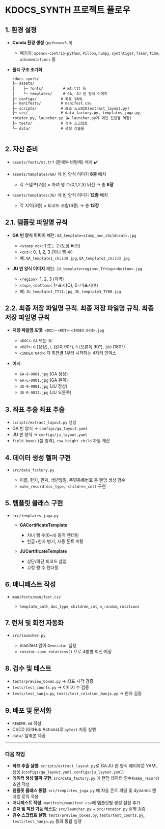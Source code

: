 # KDOCS\_SYNTH 프로젝트 플로우

## 1. 환경 설정

* **Conda 환경 생성** (`python>=3.9`)

  * 패키지: `opencv-contrib-python`, `Pillow`, `numpy`, `synthtiger`, `faker`, `timm`, `albumentations` 등
* **폴더 구조 초기화**

  ```
  kdocs_synth/
  ├─ assets/
  │    ├─ fonts/         # mt.ttf 등
  │    └─ templates/     # GA, JU 빈 양식 이미지
  ├─ configs/           # 좌표 YAML
  ├─ manifests/         # manifest.csv
  ├─ scripts/           # 보조 스크립트(extract_layout.py)
  ├─ src/               # data_factory.py, templates_juga.py, rotator.py, launcher.py (▶ launcher.py가 메인 진입점 역할)
  ├─ tests/             # 검수 스크립트
  └─ data/              # 생성 산출물
  ```

  ```
  ```

## 2. 자산 준비

* `assets/fonts/mt.ttf` (문체부 바탕체) 배치 ✔️

* `assets/templates/GA/` 에 빈 양식 이미지 **8종** 배치

  * 각 스탬프(2종) × 자녀 행 수(0,1,2,3) 버전 → 총 **8장**

* `assets/templates/JU/` 에 빈 양식 이미지 **12종** 배치

  * 각 지역(3종) × 바코드 조합(4종) → 총 **12장**

## 2.1. 템플릿 파일명 규칙

* **GA 빈 양식 이미지** 패턴: `GA_template<stamp_no>_child<cnt>.jpg`

  * `<stamp_no>`: 1 또는 2 (도장 버전)
  * `<cnt>`: 0, 1, 2, 3 (자녀 행 수)
  * 예: `GA_template1_child0.jpg`, `GA_template2_child3.jpg`

* **JU 빈 양식 이미지** 패턴: `JU_template<region>_TY<top><bottom>.jpg`

  * `<region>`: 1, 2, 3 (지역)
  * `<top>`, `<bottom>`: 1=표시(O), 0=미표시(X)
  * 예: `JU_template1_TY11.jpg`, `JU_template3_TY00.jpg`

## 2.2. 최종 저장 파일명 규칙. 최종 저장 파일명 규칙. 최종 저장 파일명 규칙

* **저장 파일명 포맷**: `<DOC>-<ROT>-<INDEX:04d>.jpg`

  * `<DOC>`: `GA` 또는 `JU`
  * `<ROT>`: `0` (정상), `L` (왼쪽 90°), `R` (오른쪽 90°), `180` (180°)
  * `<INDEX:04d>`: 각 회전별 1부터 시작하는 4자리 인덱스
* **예시**:

  * `GA-0-0001.jpg` (GA 정상)
  * `GA-L-0001.jpg` (GA 왼쪽)
  * `JU-0-0001.jpg` (JU 정상)
  * `JU-R-0012.jpg` (JU 오른쪽)

## 3. 좌표 추출 좌표 추출

* `scripts/extract_layout.py` 생성
* GA 빈 양식 → `configs/ga_layout.yaml`
* JU 빈 양식 → `configs/ju_layout.yaml`
* `field_boxes` (셀 영역), `row_height_child` 자동 계산

## 4. 데이터 생성 헬퍼 구현

* `src/data_factory.py`

  * 이름, 한자, 관계, 생년월일, 주민등록번호 등 랜덤 생성 함수
  * `make_record(doc_type, children_cnt)` 구현

## 5. 템플릿 클래스 구현

* `src/templates_juga.py`

  * **GACertificateTemplate**

    * 자녀 행 수(0\~n) 동적 렌더링
    * 한글+한자 병기, 자동 폰트 피팅
  * **JUCertificateTemplate**

    * 상단/하단 바코드 삽입
    * 고정 행 수 렌더링

## 6. 매니페스트 작성

* `manifests/manifest.csv`

  * `template_path`, `doc_type`, `children_cnt`, `n_random`, `rotations`

## 7. 런처 및 회전 자동화

* `src/launcher.py`

  * manifest 읽어 `Generator` 실행
  * `rotator.save_rotations()` 으로 4방향 회전·저장

## 8. 검수 및 테스트

* `tests/preview_boxes.py` → 좌표 시각 검증
* `tests/test_counts.py` → 이미지 수 검증
* `tests/test_hanja.py`, `tests/test_relation_hanja.py` → 한자 검증

## 9. 배포 및 문서화

* `README.md` 작성
* CI/CD (GitHub Actions)로 `pytest` 자동 실행
* `data/` 압축본 제공

---

### 다음 작업

* **좌표 추출 실행**: `scripts/extract_layout.py`로 GA·JU 빈 양식 레이아웃 YAML 생성 (`configs/ga_layout.yaml`, `configs/ju_layout.yaml`)
* **데이터 생성 헬퍼 구현**: `src/data_factory.py` 에 랜덤 데이터 함수(`make_record`) 초안 작성
* **템플릿 클래스 통합**: `src/templates_juga.py` 에 자동 폰트 피팅 및 dynamic 렌더링 로직 적용
* **매니페스트 작성**: `manifests/manifest.csv`에 템플릿별 생성 설정 추가
* **런처 및 회전 기능 테스트**: `src/launcher.py` + `src/rotator.py` 실행 검증
* **검수 스크립트 실행**: `tests/preview_boxes.py`, `tests/test_counts.py`, `tests/test_hanja.py` 등의 통합 실행
